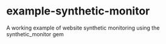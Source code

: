 # example-synthetic-monitor
A working example of website synthetic monitoring using the synthetic_monitor gem
